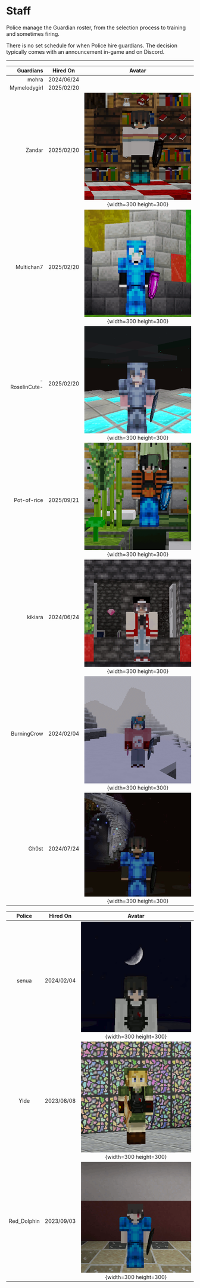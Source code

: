 # Staff

Police manage the Guardian roster, from the selection process to training and sometimes firing.

There is no set schedule for when Police hire guardians. The decision typically comes with an announcement in-game and on Discord.

___

| Guardians     | Hired On   | Avatar |
|--------------:|:----------:|:------:|
| mohra         | 2024/06/24 |        |
| Mymelodygirl  | 2025/02/20 |        |
| Zandar        | 2025/02/20 | ![Zandar](/images/staff/Zandar.png){width=300 height=300} |
| Multichan7    | 2025/02/20 | ![Multichan7](/images/staff/Multichan7.png){width=300 height=300} |
| -RoselinCute- | 2025/02/20 | ![-RoselinCute-](/images/staff/RoselinCute.png){width=300 height=300} |
| Pot-of-rice   | 2025/09/21 | ![Pot-of-rice](/images/staff/Pot-of-rice.png){width=300 height=300} |
| kikiara       | 2024/06/24 | ![kikiara](/images/staff/kikiara.png){width=300 height=300} |
| BurningCrow   | 2024/02/04 | ![BurningCrow](/images/staff/BurningCrow.png){width=300 height=300} |
| Gh0st         | 2024/07/24 | ![Gh0st](/images/staff/Gh0st.png){width=300 height=300} |

| Police        | Hired On   | Avatar |
|:-------------:|:----------:|:------:|
| senua         | 2024/02/04 | ![senua](/images/staff/senua.png){width=300 height=300} |
| Ylde          | 2023/08/08 | ![Ylde](/images/staff/Ylde.png){width=300 height=300} |
| Red_Dolphin   | 2023/09/03 | ![Red_Dolphin](/images/staff/Red_Dolphin.png){width=300 height=300} |
